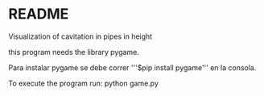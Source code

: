 
# README

Visualization of cavitation in pipes in height

this program needs the library pygame.

Para instalar pygame se debe correr '''$pip install pygame''' en la consola.

To execute the program run:
python game.py
